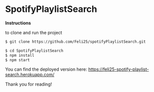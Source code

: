 # SpotifyPlaylistSearch

**Instructions**

to clone and run the project

```sh
$ git clone https://github.com/Feli25/spotifyPlaylistSearch.git

$ cd SpotifyPlaylistSearch
$ npm install
$ npm start

```

You can find the deployed version here:
https://feli25-spotify-playlist-search.herokuapp.com/

Thank you for reading!